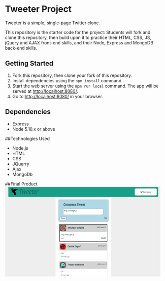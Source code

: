 # Tweeter Project

Tweeter is a simple, single-page Twitter clone.

This repository is the starter code for the project: Students will fork and clone this repository, then build upon it to practice their HTML, CSS, JS, jQuery and AJAX front-end skills, and their Node, Express and MongoDB back-end skills.

## Getting Started

1. Fork this repository, then clone your fork of this repository.
2. Install dependencies using the `npm install` command.
3. Start the web server using the `npm run local` command. The app will be served at <http://localhost:8080/>.
4. Go to <http://localhost:8080/> in your browser.

## Dependencies

- Express
- Node 5.10.x or above

##Technologies Used

- Node.js
- HTML
- CSS
- JQuerry
- Ajax
- MongoDb

##Final Product
!["Tweeter: Single page tweet app"](https://github.com/ashToronto/Tweeter/blob/master/tweeter/docs/Tweeter.png?raw=true)












